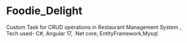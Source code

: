 # Foodie_Delight
Custom Task for CRUD operations in Restaurant Management System , Tech used- C#, Angular 17, .Net core, EntityFramework,Mysql
